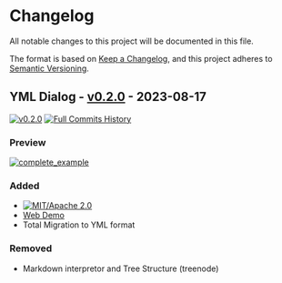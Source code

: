 # Changelog

All notable changes to this project will be documented in this file.

The format is based on [Keep a Changelog](https://keepachangelog.com/en/1.0.0/),
and this project adheres to [Semantic Versioning](https://semver.org/spec/v2.0.0.html).

## YML Dialog - [v0.2.0](https://github.com/Fabinistere/yml_dialog/releases/tag/v0.2.0) - 2023-08-17

[![v0.2.0](https://img.shields.io/badge/v0.2.0-gray?style=flat&logo=github&logoColor=181717&link=https://github.com/Fabinistere/yml_dialog/releases/tag/v0.2.0)](https://github.com/Fabinistere/yml_dialog/releases/tag/v0.2.0)
[![**Full Commits History**](https://img.shields.io/badge/GitHubLog-gray?style=flat&logo=github&logoColor=181717&link=https://github.com/fabinistere/yml_dialog/commits/v0.2.0)](https://github.com/fabinistere/yml_dialog/commits/v0.2.0)

### Preview

[![complete_example](https://github.com/Fabinistere/yml_dialog/assets/73140258/731025d7-9eed-4b92-a820-a175bf886df7)](https://fabinistere.github.io/yml_dialog/)

### Added

- [![MIT/Apache 2.0](https://img.shields.io/badge/license-MIT%2FApache-blue.svg)](https://github.com/fabinistere/yml_dialog#license)
- [Web Demo](https://fabinistere.github.io/yml_dialog/)
- Total Migration to YML format

### Removed

- Markdown interpretor and Tree Structure (treenode)
